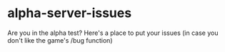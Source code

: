 # alpha-server-issues
Are you in the alpha test? Here's a place to put your issues (in case you don't like the game's /bug function)
